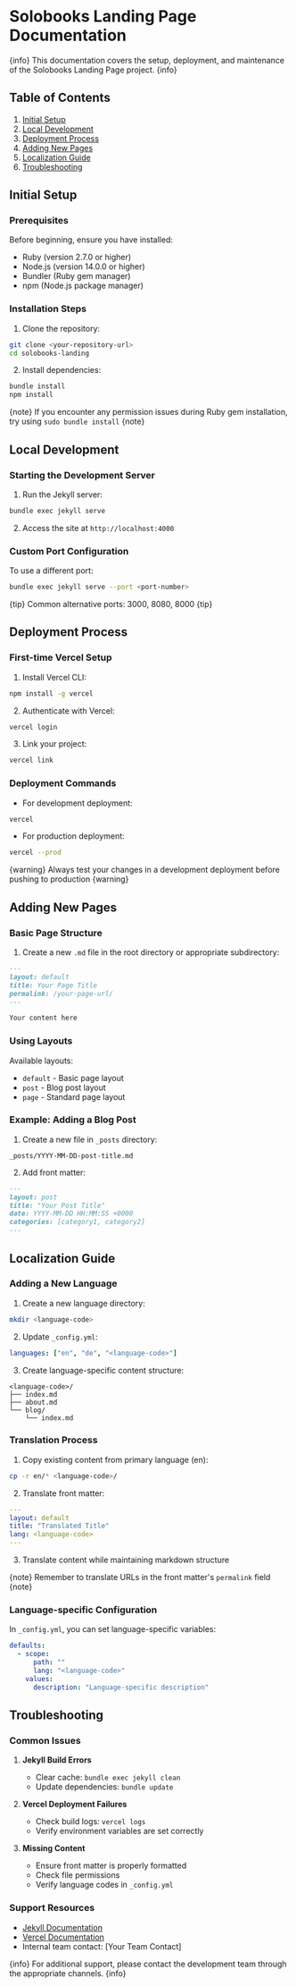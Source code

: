 # Solobooks Landing Page Documentation

{info}
This documentation covers the setup, deployment, and maintenance of the Solobooks Landing Page project.
{info}

## Table of Contents

1. [Initial Setup](#initial-setup)
2. [Local Development](#local-development)
3. [Deployment Process](#deployment-process)
4. [Adding New Pages](#adding-new-pages)
5. [Localization Guide](#localization-guide)
6. [Troubleshooting](#troubleshooting)

## Initial Setup

### Prerequisites

Before beginning, ensure you have installed:

- Ruby (version 2.7.0 or higher)
- Node.js (version 14.0.0 or higher)
- Bundler (Ruby gem manager)
- npm (Node.js package manager)

### Installation Steps

1. Clone the repository:

```bash
git clone <your-repository-url>
cd solobooks-landing
```

2. Install dependencies:

```bash
bundle install
npm install
```

{note}
If you encounter any permission issues during Ruby gem installation, try using `sudo bundle install`
{note}

## Local Development

### Starting the Development Server

1. Run the Jekyll server:

```bash
bundle exec jekyll serve
```

2. Access the site at `http://localhost:4000`

### Custom Port Configuration

To use a different port:

```bash
bundle exec jekyll serve --port <port-number>
```

{tip}
Common alternative ports: 3000, 8080, 8000
{tip}

## Deployment Process

### First-time Vercel Setup

1. Install Vercel CLI:

```bash
npm install -g vercel
```

2. Authenticate with Vercel:

```bash
vercel login
```

3. Link your project:

```bash
vercel link
```

### Deployment Commands

- For development deployment:

```bash
vercel
```

- For production deployment:

```bash
vercel --prod
```

{warning}
Always test your changes in a development deployment before pushing to production
{warning}

## Adding New Pages

### Basic Page Structure

1. Create a new `.md` file in the root directory or appropriate subdirectory:

```markdown
---
layout: default
title: Your Page Title
permalink: /your-page-url/
---

Your content here
```

### Using Layouts

Available layouts:

- `default` - Basic page layout
- `post` - Blog post layout
- `page` - Standard page layout

### Example: Adding a Blog Post

1. Create a new file in `_posts` directory:

```
_posts/YYYY-MM-DD-post-title.md
```

2. Add front matter:

```markdown
---
layout: post
title: "Your Post Title"
date: YYYY-MM-DD HH:MM:SS +0000
categories: [category1, category2]
---
```

## Localization Guide

### Adding a New Language

1. Create a new language directory:

```bash
mkdir <language-code>
```

2. Update `_config.yml`:

```yaml
languages: ["en", "de", "<language-code>"]
```

3. Create language-specific content structure:

```
<language-code>/
├── index.md
├── about.md
└── blog/
    └── index.md
```

### Translation Process

1. Copy existing content from primary language (en):

```bash
cp -r en/* <language-code>/
```

2. Translate front matter:

```yaml
---
layout: default
title: "Translated Title"
lang: <language-code>
---
```

3. Translate content while maintaining markdown structure

{note}
Remember to translate URLs in the front matter's `permalink` field
{note}

### Language-specific Configuration

In `_config.yml`, you can set language-specific variables:

```yaml
defaults:
  - scope:
      path: ""
      lang: "<language-code>"
    values:
      description: "Language-specific description"
```

## Troubleshooting

### Common Issues

1. **Jekyll Build Errors**

   - Clear cache: `bundle exec jekyll clean`
   - Update dependencies: `bundle update`

2. **Vercel Deployment Failures**

   - Check build logs: `vercel logs`
   - Verify environment variables are set correctly

3. **Missing Content**
   - Ensure front matter is properly formatted
   - Check file permissions
   - Verify language codes in `_config.yml`

### Support Resources

- [Jekyll Documentation](https://jekyllrb.com/docs/)
- [Vercel Documentation](https://vercel.com/docs)
- Internal team contact: [Your Team Contact]

{info}
For additional support, please contact the development team through the appropriate channels.
{info}
